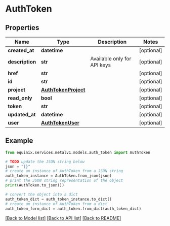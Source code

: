 # AuthToken


## Properties

Name | Type | Description | Notes
------------ | ------------- | ------------- | -------------
**created_at** | **datetime** |  | [optional] 
**description** | **str** | Available only for API keys | [optional] 
**href** | **str** |  | [optional] 
**id** | **str** |  | [optional] 
**project** | [**AuthTokenProject**](AuthTokenProject.md) |  | [optional] 
**read_only** | **bool** |  | [optional] 
**token** | **str** |  | [optional] 
**updated_at** | **datetime** |  | [optional] 
**user** | [**AuthTokenUser**](AuthTokenUser.md) |  | [optional] 

## Example

```python
from equinix.services.metalv1.models.auth_token import AuthToken

# TODO update the JSON string below
json = "{}"
# create an instance of AuthToken from a JSON string
auth_token_instance = AuthToken.from_json(json)
# print the JSON string representation of the object
print(AuthToken.to_json())

# convert the object into a dict
auth_token_dict = auth_token_instance.to_dict()
# create an instance of AuthToken from a dict
auth_token_form_dict = auth_token.from_dict(auth_token_dict)
```
[[Back to Model list]](../README.md#documentation-for-models) [[Back to API list]](../README.md#documentation-for-api-endpoints) [[Back to README]](../README.md)


